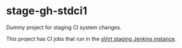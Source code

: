 stage-gh-stdci1
===============

Dummy project for staging CI system changes.

This project has CI jobs that run in the [oVirt staging Jenkins instance][1].

[1]: jenkins-staging.phx.ovirt.org

